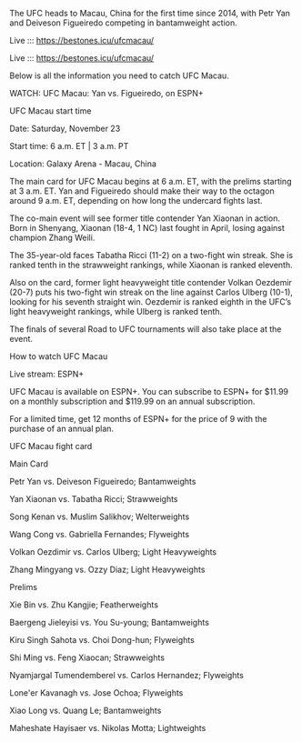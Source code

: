 The UFC heads to Macau, China for the first time since 2014, with Petr Yan and Deiveson Figueiredo competing in bantamweight action.

Live ::: https://bestones.icu/ufcmacau/

Live ::: https://bestones.icu/ufcmacau/

Below is all the information you need to catch UFC Macau.

WATCH: UFC Macau: Yan vs. Figueiredo, on ESPN+

UFC Macau start time

Date: Saturday, November 23 

Start time: 6 a.m. ET | 3 a.m. PT

Location: Galaxy Arena - Macau, China

The main card for UFC Macau begins at 6 a.m. ET, with the prelims starting at 3 a.m. ET. Yan and Figueiredo should make their way to the octagon around 9 a.m. ET, depending on how long the undercard fights last.

The co-main event will see former title contender Yan Xiaonan in action. Born in Shenyang, Xiaonan (18-4, 1 NC) last fought in April, losing against champion Zhang Weili.

The 35-year-old faces Tabatha Ricci (11-2) on a two-fight win streak. She is ranked tenth in the strawweight rankings, while Xiaonan is ranked eleventh.

Also on the card, former light heavyweight title contender Volkan Oezdemir (20-7) puts his two-fight win streak on the line against Carlos Ulberg (10-1), looking for his seventh straight win. Oezdemir is ranked eighth in the UFC’s light heavyweight rankings, while Ulberg is ranked tenth.

The finals of several Road to UFC tournaments will also take place at the event.

How to watch UFC Macau

Live stream: ESPN+

UFC Macau is available on ESPN+. You can subscribe to ESPN+ for $11.99 on a monthly subscription and $119.99 on an annual subscription.

For a limited time, get 12 months of ESPN+ for the price of 9 with the purchase of an annual plan.

UFC Macau fight card

Main Card

Petr Yan vs. Deiveson Figueiredo; Bantamweights

Yan Xiaonan vs. Tabatha Ricci; Strawweights 

Song Kenan vs. Muslim Salikhov; Welterweights

Wang Cong vs. Gabriella Fernandes; Flyweights

Volkan Oezdimir vs. Carlos Ulberg; Light Heavyweights

Zhang Mingyang vs. Ozzy Diaz; Light Heavyweights

Prelims

Xie Bin vs. Zhu Kangjie; Featherweights

Baergeng Jieleyisi vs. You Su-young; Bantamweights

Kiru Singh Sahota vs. Choi Dong-hun; Flyweights

Shi Ming vs. Feng Xiaocan; Strawweights

Nyamjargal Tumendemberel vs. Carlos Hernandez; Flyweights

Lone'er Kavanagh vs. Jose Ochoa; Flyweights

Xiao Long vs. Quang Le; Bantamweights

Maheshate Hayisaer vs. Nikolas Motta; Lightweights
